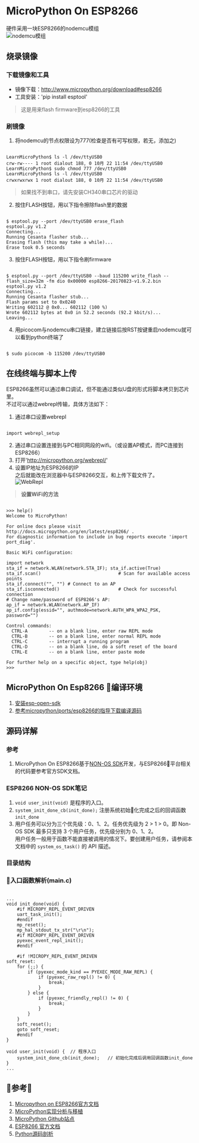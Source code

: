 # MicroPython On ESP8266  

硬件采用一块ESP8266的nodemcu模组  
![nodemcu模组](./imgs/img_nodemcu_compress.jpg)

## 烧录镜像  

### 下载镜像和工具
- 镜像下载：http://www.micropython.org/download#esp8266  
- 工具安装：'pip install esptool'  
> 这是用来flash firmware到esp8266的工具  

### 刷镜像  
1. 将nodemcu的节点权限设为777(检查是否有可写权限，若无，添加之)  
<pre><code>
LearnMicroPython$ ls -l /dev/ttyUSB0  
crw-rw---- 1 root dialout 188, 0 10月 22 11:54 /dev/ttyUSB0
LearnMicroPython$ sudo chmod 777 /dev/ttyUSB0 
LearnMicroPython$ ls -l /dev/ttyUSB0 
crwxrwxrwx 1 root dialout 188, 0 10月 22 11:54 /dev/ttyUSB0
</code></pre>
> 如果找不到串口，请先安装CH340串口芯片的驱动

2. 按住FLASH按钮，用以下指令擦除flash里的数据  
<pre><code>
$ esptool.py --port /dev/ttyUSB0 erase_flash
esptool.py v1.2
Connecting...
Running Cesanta flasher stub...
Erasing flash (this may take a while)...
Erase took 0.5 seconds
</code></pre>

3. 按住FLASH按钮，用以下指令刷firmware  
<pre><code>
$ esptool.py --port /dev/ttyUSB0 --baud 115200 write_flash --flash_size=32m -fm dio 0x00000 esp8266-20170823-v1.9.2.bin 
esptool.py v1.2
Connecting...
Running Cesanta flasher stub...
Flash params set to 0x0240
Writing 602112 @ 0x0... 602112 (100 %)
Wrote 602112 bytes at 0x0 in 52.2 seconds (92.2 kbit/s)...
Leaving...
</code></pre>

4. 用picocom与nodemcu串口链接，建立链接后按RST按键重启nodemcu就可以看到python终端了  
<pre><code>
$ sudo picocom -b 115200 /dev/ttyUSB0 
</code></pre>

## 在线终端与脚本上传  

ESP8266虽然可以通过串口调试，但不能通过类似U盘的形式将脚本拷贝到芯片里。  
不过可以通过webrepl传输，具体方法如下：  
1. 通过串口设置webrepl
<pre><code>
import webrepl_setup
</code></pre>
2. 通过串口设置连接到与PC相同网段的wifi。（或设置AP模式，而PC连接到ESP8266）  
3. 打开'http://micropython.org/webrepl/'  
4. 设置IP地址为ESP8266的IP  
之后就能改在浏览器中与ESP8266交互，和上传下载文件了。  
![WebRepl](./imgs/img_webrepl.jpg)

> **设置WiFi的方法**  
<pre><code>
>>> help()
Welcome to MicroPython!

For online docs please visit http://docs.micropython.org/en/latest/esp8266/ .
For diagnostic information to include in bug reports execute 'import port_diag'.

Basic WiFi configuration:

import network
sta_if = network.WLAN(network.STA_IF); sta_if.active(True)
sta_if.scan()                             # Scan for available access points
sta_if.connect("<AP_name>", "<password>") # Connect to an AP
sta_if.isconnected()                      # Check for successful connection
# Change name/password of ESP8266's AP:
ap_if = network.WLAN(network.AP_IF)
ap_if.config(essid="<AP_NAME>", authmode=network.AUTH_WPA_WPA2_PSK, password="<password>")

Control commands:
  CTRL-A        -- on a blank line, enter raw REPL mode
  CTRL-B        -- on a blank line, enter normal REPL mode
  CTRL-C        -- interrupt a running program
  CTRL-D        -- on a blank line, do a soft reset of the board
  CTRL-E        -- on a blank line, enter paste mode

For further help on a specific object, type help(obj)
>>> 
</code></pre>  

## MicroPython On Esp8266 编译环境  
1. [安装esp-open-sdk](https://github.com/pfalcon/esp-open-sdk)
2. [参考micropython/ports/esp8266的指导下载编译源码](https://github.com/micropython/micropython/tree/master/ports/esp8266)

## 源码详解  
### 参考
1. MicroPython On ESP8266基于[NON-OS SDK](http://espressif.com/sites/default/files/documentation/5a-esp8266_sdk_ssl_user_manual_cn_v1.4.zip)开发，与ESP8266平台相关的代码要参考官方SDK文档。

### ESP8266 NON-OS SDK笔记
1. <code>void user_init(void)</code> 是程序的入口。
2. <code>system_init_done_cb(init_done);</code> 注册系统初始化完成之后的回调函数 <code>init_done</code>
3. ⽤户任务可以分为三个优先级：0、1、2。任务优先级为 2 > 1 > 0。即 Non-OS SDK 最多只⽀持 3 个⽤户任务，优先级分别为 0、1、2。  
⽤户任务⼀般⽤于函数不能直接被调⽤的情况下。要创建⽤户任务，请参阅本⽂档中的 <code>system_os_task()</code> 的 API 描述。
### 目录结构

### 入口函数解析(main.c)
<pre><code>
...
void init_done(void) {
    #if MICROPY_REPL_EVENT_DRIVEN
    uart_task_init();
    #endif
    mp_reset();
    mp_hal_stdout_tx_str("\r\n");
    #if MICROPY_REPL_EVENT_DRIVEN
    pyexec_event_repl_init();
    #endif

    #if !MICROPY_REPL_EVENT_DRIVEN
soft_reset:
    for (;;) {
        if (pyexec_mode_kind == PYEXEC_MODE_RAW_REPL) {
            if (pyexec_raw_repl() != 0) {
                break;
            }
        } else {
            if (pyexec_friendly_repl() != 0) {
                break;
            }
        }
    }
    soft_reset();
    goto soft_reset;
    #endif
}

void user_init(void) {  // 程序入口
    system_init_done_cb(init_done);   // 初始化完成后调用回调函数init_done
}
...
</code></pre>

## 参考
1. [Micropython on ESP8266官方文档](http://docs.micropython.org/en/latest/esp8266/esp8266/tutorial/index.html)
2. [MicroPython实现分析与移植](http://m.blog.chinaunix.net/uid-30044407-id-5766697.html)
3. [MicroPython Github站点](https://github.com/micropython/micropython)
4. [ESP8266 官方文档](http://espressif.com/zh-hans/support/download/documents)
5. [Python源码剖析](https://read.douban.com/reader/ebook/1499455/)
